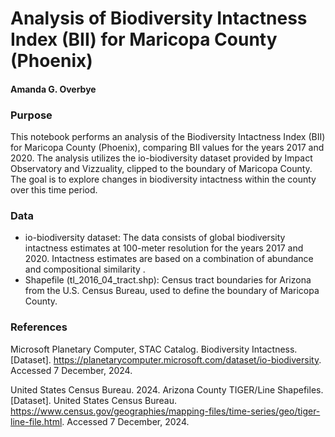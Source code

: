 # Analysis of Biodiversity Intactness Index (BII) for Maricopa County (Phoenix)

#### Amanda G. Overbye

### Purpose
This notebook performs an analysis of the Biodiversity Intactness Index (BII) for Maricopa County (Phoenix), comparing BII values for the years 2017 and 2020. The analysis utilizes the io-biodiversity dataset provided by Impact Observatory and Vizzuality, clipped to the boundary of Maricopa County. The goal is to explore changes in biodiversity intactness within the county over this time period.

### Data

- io-biodiversity dataset: The data consists of global biodiversity intactness estimates at 100-meter resolution for the years 2017 and 2020. Intactness estimates are based on a combination of abundance and compositional similarity .
- Shapefile (tl_2016_04_tract.shp): Census tract boundaries for Arizona from the U.S. Census Bureau, used to define the boundary of Maricopa County.

### References

Microsoft Planetary Computer, STAC Catalog. Biodiversity Intactness. [Dataset]. https://planetarycomputer.microsoft.com/dataset/io-biodiversity. Accessed 7 December, 2024.

United States Census Bureau. 2024. Arizona County TIGER/Line Shapefiles. [Dataset]. United States Census Bureau. https://www.census.gov/geographies/mapping-files/time-series/geo/tiger-line-file.html. Accessed 7 December, 2024.
